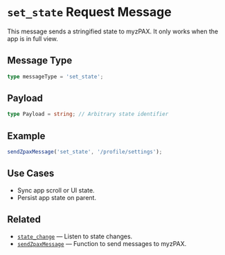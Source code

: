 # `set_state` Request Message

This message sends a stringified state to myzPAX. It only works when the app is in full view.

## Message Type

```ts
type messageType = 'set_state';
```

## Payload

```ts
type Payload = string; // Arbitrary state identifier
```

## Example

```ts
sendZpaxMessage('set_state', '/profile/settings');
```

## Use Cases

- Sync app scroll or UI state.
- Persist app state on parent.

## Related

- [`state_change`](../response-message/state_change.md) — Listen to state changes.
- [`sendZpaxMessage`](../sendZpaxMessage.md) — Function to send messages to myzPAX.
